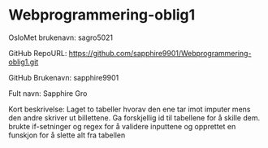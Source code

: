 # Webprogrammering-oblig1

OsloMet brukenavn: sagro5021

GitHub RepoURL: https://github.com/sapphire9901/Webprogrammering-oblig1.git

GitHub Brukenavn: sapphire9901

Fult navn: Sapphire Gro

Kort beskrivelse: 
Laget to tabeller hvorav den ene tar imot imputer mens den andre skriver ut billettene.
Ga forskjellig id til tabellene for å skille dem.
brukte if-setninger og regex for å validere inputtene og opprettet en funskjon for å slette alt fra tabellen


